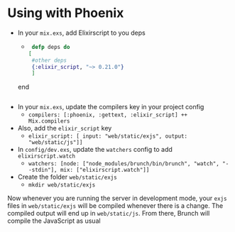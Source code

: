 # Using with Phoenix

* In your `mix.exs`, add Elixirscript to you deps
  * ```elixir
     defp deps do
    [
     #other deps
     {:elixir_script, "~> 0.21.0"}
     ]
  end
  ```
* In your `mix.exs`, update the compilers key in your project config
  * `compilers: [:phoenix, :gettext, :elixir_script] ++ Mix.compilers`
* Also, add the `elixir_script` key
  * `elixir_script: [ input: "web/static/exjs", output: "web/static/js"]]`
* In `config/dev.exs`, update the `watchers` config to add `elixirscript.watch`
  * `watchers: [node: ["node_modules/brunch/bin/brunch", "watch", "--stdin"], mix: ["elixirscript.watch"]]`
* Create the folder `web/static/exjs`
  * `mkdir web/static/exjs`

Now whenever you are running the server in development mode, your `exjs` files in `web/static/exjs` will be compiled whenever there is a change. The compiled output will end up in `web/static/js`. From there, Brunch will compile the JavaScript as usual
